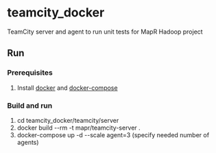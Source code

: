# teamcity_docker
TeamCity server and agent to run unit tests for MapR Hadoop project

## Run

### Prerequisites
1. Install [docker](https://docs.docker.com/install/) and [docker-compose](https://docs.docker.com/compose/install/)

### Build and run
1. cd teamcity_docker/teamcity/server
2. docker build --rm -t mapr/teamcity-server .
3. docker-compose up -d --scale agent=3 (specify needed number of agents)

